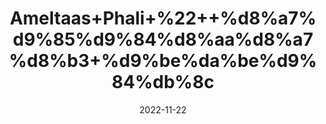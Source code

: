 ---
title: 'Ameltaas+Phali+%22++%d8%a7%d9%85%d9%84%d8%aa%d8%a7%d8%b3+%d9%be%da%be%d9%84%db%8c'
date: '2022-11-22' 
metatag: '' 
inventory: '0' 
draft: false 
# meta description 
shortDescripton: 'Cassia+Fistula+%22+Amaltas+fruits+are+used+in+the+treatment+of+diabetes.+It+decreases+inflammation+and+heat+of+the+body+useful+in+chest+complaints%2c+throat+troubles%2c+liver+complaints+and+diseases+of+eye+and+gripping.'
description: 'Herbs+%d8%ac%da%91%db%8c+%d8%a8%d9%88%d9%b9%db%8c'
longdescription: ''
tags: ''
brand: ''
subCategory: ''
unit: '250 gm-Pk'
sellCount: '0'
featured: True
# product Price
price: '150.0'
# Product Short Description
shortDescription: 'Cassia+Fistula+%22+Amaltas+fruits+are+used+in+the+treatment+of+diabetes.+It+decreases+inflammation+and+heat+of+the+body+useful+in+chest+complaints%2c+throat+troubles%2c+liver+complaints+and+diseases+of+eye+and+gripping.'
productID: '9707F396-3026-ED11-9968-005056B3A416'
type: 'products'
category: 'Herbs+%d8%ac%da%91%db%8c+%d8%a8%d9%88%d9%b9%db%8c' 
thumnailproduct: 'https://eraconnect.blob.core.windows.net/product-images/aminsaddiquidawakhana/9707F396-3026-ED11-9968-005056B3A416.webp' 
images:
  - image: 'https://eraconnect.blob.core.windows.net/product-images/aminsaddiquidawakhana/9707F396-3026-ED11-9968-005056B3A416.webp'  
Variants:
---